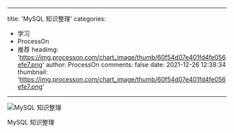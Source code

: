
---
title: 'MySQL 知识整理'
categories: 
 - 学习
 - ProcessOn
 - 推荐
headimg: 'https://img.processon.com/chart_image/thumb/60f54d07e401fd4fe056efe7.png'
author: ProcessOn
comments: false
date: 2021-12-26 12:38:34
thumbnail: 'https://img.processon.com/chart_image/thumb/60f54d07e401fd4fe056efe7.png'
---

<div>   
<img class="thumb" alt="MySQL 知识整理" src="https://img.processon.com/chart_image/thumb/60f54d07e401fd4fe056efe7.png" referrerpolicy="no-referrer">
<p>MySQL 知识整理</p>  
</div>
            
